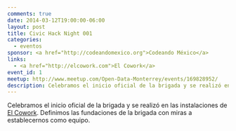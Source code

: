 ```yaml
---
comments: true
date: 2014-03-12T19:00:00-06:00
layout: post
title: Civic Hack Night 001
categories:
  - eventos
sponsor: <a href="http://codeandomexico.org">Codeando México</a>
links:
  - <a href="http://elcowork.com">El Cowork</a>
event_id: 1
meetup: http://www.meetup.com/Open-Data-Monterrey/events/169828952/
description: Celebramos el inicio oficial de la brigada y se realizó en las instalaciones de El Cowork. Definimos las fundaciones de la brigada con miras a establecernos como equipo.
---
```


Celebramos el inicio oficial de la brigada y se realizó en las instalaciones de
[El Cowork][]. Definimos las fundaciones de la brigada con miras a establecernos
como equipo.

[El Cowork]: http://elcowork.com
